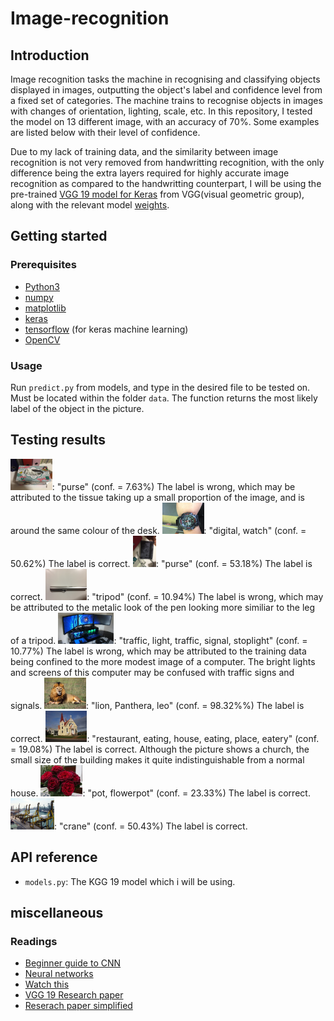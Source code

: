 # Image-recognition

## Introduction

Image recognition tasks the machine in recognising and classifying objects displayed in images, outputting the object's label and confidence level from a fixed set of categories. The machine trains to recognise objects in images with changes of orientation, lighting, scale, etc. In this repository, I tested the model on 13 different image, with an accuracy of 70%. Some examples are listed below with their level of confidence.

Due to my lack of training data, and the similarity between image recognition is not very removed from handwritting recognition, with the only difference being the extra layers required for highly accurate image recognition as compared to the handwritting counterpart, I will be using the pre-trained [VGG 19 model for Keras](https://gist.github.com/baraldilorenzo/8d096f48a1be4a2d660d#file-vgg-19_keras-py) from VGG(visual geometric group), along with the relevant model [weights](http://www.image-net.org/challenges/LSVRC/2014/).

## Getting started

### Prerequisites

+ [Python3](https://www.python.org/download/releases/3.0/)
+ [numpy](http://www.numpy.org/)
+ [matplotlib](http://matplotlib.org/)
+ [keras](http://machinelearningmastery.com/handwritten-digit-recognition-using-convolutional-neural-networks-python-keras/)
+ [tensorflow](https://www.tensorflow.org/) (for keras machine learning)
+ [OpenCV](http://docs.opencv.org/2.4/doc/tutorials/introduction/linux_install/linux_install.html)

### Usage

Run `predict.py` from models, and type in the desired file to be tested on. Must be located within the folder `data`. The function returns the most likely label of the object in the picture.

## Testing results
<img src="https://github.com/li-s/Image-recognition/blob/master/data/file0.jpg" height="50">: "purse" (conf. = 7.63%) The label is wrong, which may be attributed to the tissue taking up a small proportion of the image, and is around the same colour of the desk.
<img src="https://github.com/li-s/Image-recognition/blob/master/data/file2.jpg" height="50">: "digital, watch" (conf. = 50.62%) The label is correct.
<img src="https://github.com/li-s/Image-recognition/blob/master/data/file3.jpg" height="50">: "purse" (conf. = 53.18%) The label is correct.
<img src="https://github.com/li-s/Image-recognition/blob/master/data/file5.jpg" height="50">: "tripod" (conf. = 10.94%) The label is wrong, which may be attributed to the metalic look of the pen looking more similiar to the leg of a tripod.
<img src="https://github.com/li-s/Image-recognition/blob/master/data/file10.jpg" height="50">: "traffic, light, traffic, signal, stoplight" (conf. = 10.77%) The label is wrong, which may be attributed to the training data being confined to the more modest image of a computer. The bright lights and screens of this computer may be confused with traffic signs and signals.
<img src="https://github.com/li-s/Image-recognition/blob/master/data/file14.jpg" height="50">: "lion, Panthera, leo" (conf. = 98.32%%) The label is correct.
<img src="https://github.com/li-s/Image-recognition/blob/master/data/file15.jpg" height="50">: "restaurant, eating, house, eating, place, eatery" (conf. = 19.08%) The label is correct. Although the picture shows a church, the small size of the building makes it quite indistinguishable from a normal house.
<img src="https://github.com/li-s/Image-recognition/blob/master/data/file18.jpg" height="50">: "pot, flowerpot" (conf. = 23.33%) The label is correct.
<img src="https://github.com/li-s/Image-recognition/blob/master/data/file19.jpg" height="50">: "crane" (conf. = 50.43%) The label is correct.


## API reference
+ `models.py`: The KGG 19 model which i will be using.

## miscellaneous

### Readings
+ [Beginner guide to CNN](https://adeshpande3.github.io/A-Beginner's-Guide-To-Understanding-Convolutional-Neural-Networks/)
+ [Neural networks](http://neuralnetworksanddeeplearning.com/chap1.html)
+ [Watch this](https://www.youtube.com/watch?v=AgkfIQ4IGaM)
+ [VGG 19 Research paper](https://arxiv.org/pdf/1409.1556.pdf)
+ [Reserach paper simplified](http://www.robots.ox.ac.uk/~vgg/practicals/cnn/)
